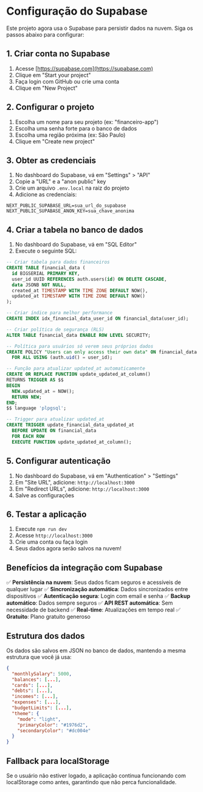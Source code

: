 # Configuração do Supabase

Este projeto agora usa o Supabase para persistir dados na nuvem. Siga os passos abaixo para configurar:

## 1. Criar conta no Supabase

1. Acesse [https://supabase.com](https://supabase.com)
2. Clique em "Start your project"
3. Faça login com GitHub ou crie uma conta
4. Clique em "New Project"

## 2. Configurar o projeto

1. Escolha um nome para seu projeto (ex: "financeiro-app")
2. Escolha uma senha forte para o banco de dados
3. Escolha uma região próxima (ex: São Paulo)
4. Clique em "Create new project"

## 3. Obter as credenciais

1. No dashboard do Supabase, vá em "Settings" > "API"
2. Copie a "URL" e a "anon public" key
3. Crie um arquivo `.env.local` na raiz do projeto
4. Adicione as credenciais:

```env
NEXT_PUBLIC_SUPABASE_URL=sua_url_do_supabase
NEXT_PUBLIC_SUPABASE_ANON_KEY=sua_chave_anonima
```

## 4. Criar a tabela no banco de dados

1. No dashboard do Supabase, vá em "SQL Editor"
2. Execute o seguinte SQL:

```sql
-- Criar tabela para dados financeiros
CREATE TABLE financial_data (
  id BIGSERIAL PRIMARY KEY,
  user_id UUID REFERENCES auth.users(id) ON DELETE CASCADE,
  data JSONB NOT NULL,
  created_at TIMESTAMP WITH TIME ZONE DEFAULT NOW(),
  updated_at TIMESTAMP WITH TIME ZONE DEFAULT NOW()
);

-- Criar índice para melhor performance
CREATE INDEX idx_financial_data_user_id ON financial_data(user_id);

-- Criar política de segurança (RLS)
ALTER TABLE financial_data ENABLE ROW LEVEL SECURITY;

-- Política para usuários só verem seus próprios dados
CREATE POLICY "Users can only access their own data" ON financial_data
  FOR ALL USING (auth.uid() = user_id);

-- Função para atualizar updated_at automaticamente
CREATE OR REPLACE FUNCTION update_updated_at_column()
RETURNS TRIGGER AS $$
BEGIN
  NEW.updated_at = NOW();
  RETURN NEW;
END;
$$ language 'plpgsql';

-- Trigger para atualizar updated_at
CREATE TRIGGER update_financial_data_updated_at 
  BEFORE UPDATE ON financial_data 
  FOR EACH ROW 
  EXECUTE FUNCTION update_updated_at_column();
```

## 5. Configurar autenticação

1. No dashboard do Supabase, vá em "Authentication" > "Settings"
2. Em "Site URL", adicione: `http://localhost:3000`
3. Em "Redirect URLs", adicione: `http://localhost:3000`
4. Salve as configurações

## 6. Testar a aplicação

1. Execute `npm run dev`
2. Acesse `http://localhost:3000`
3. Crie uma conta ou faça login
4. Seus dados agora serão salvos na nuvem!

## Benefícios da integração com Supabase

✅ **Persistência na nuvem**: Seus dados ficam seguros e acessíveis de qualquer lugar
✅ **Sincronização automática**: Dados sincronizados entre dispositivos
✅ **Autenticação segura**: Login com email e senha
✅ **Backup automático**: Dados sempre seguros
✅ **API REST automática**: Sem necessidade de backend
✅ **Real-time**: Atualizações em tempo real
✅ **Gratuito**: Plano gratuito generoso

## Estrutura dos dados

Os dados são salvos em JSON no banco de dados, mantendo a mesma estrutura que você já usa:

```json
{
  "monthlySalary": 5000,
  "balances": [...],
  "cards": [...],
  "debts": [...],
  "incomes": [...],
  "expenses": [...],
  "budgetLimits": [...],
  "theme": {
    "mode": "light",
    "primaryColor": "#1976d2",
    "secondaryColor": "#dc004e"
  }
}
```

## Fallback para localStorage

Se o usuário não estiver logado, a aplicação continua funcionando com localStorage como antes, garantindo que não perca funcionalidade.
